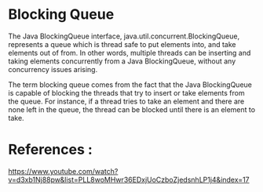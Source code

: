 # Blocking Queue

The Java BlockingQueue interface, java.util.concurrent.BlockingQueue, represents a queue which is thread safe to put elements into, and take elements out of from. In other words, multiple threads can be inserting and taking elements concurrently from a Java BlockingQueue, without any concurrency issues arising.

The term blocking queue comes from the fact that the Java BlockingQueue is capable of blocking the threads that try to insert or take elements from the queue. For instance, if a thread tries to take an element and there are none left in the queue, the thread can be blocked until there is an element to take.





# References :
https://www.youtube.com/watch?v=d3xb1Nj88pw&list=PLL8woMHwr36EDxjUoCzboZjedsnhLP1j4&index=17
